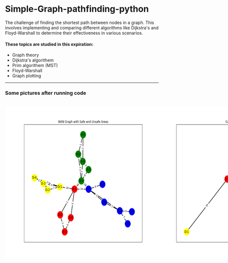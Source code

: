 # Simple-Graph-pathfinding-python
The challenge of finding the shortest path between nodes in a graph. This involves implementing and comparing different algorithms like Dijkstra's and Floyd-Warshall to determine their effectiveness in various scenarios.
#### These topics are studied in this expiration: ####
  * Graph theory
  * Dijkstra's algorithem
  * Prim algorithem (MST)
  * Floyd-Warshall
  * Graph plotting
- - - -
### Some pictures after running code
<div align="center" style="display:flex;flex-direction:row;align-items: center;">
 <img style="margin:10;" src="https://github.com/tohidnoori/simple-pathfinding-graph-project/blob/main/images/WAN%20Graph%20with%20Safe%20and%20Unsafe%20Areas.png" width="500" height="500" alt="Image 1">
  <img style="margin:10;" src="https://github.com/tohidnoori/simple-pathfinding-graph-project/blob/main/images/Gateway nodes.png" width="500" height="500" alt="Image 1">
 
 <div/>
<br/>
<div align="center" style="display:flex;flex-direction:row;align-items: center;">
   <img style="margin:10;" src="https://github.com/tohidnoori/simple-pathfinding-graph-project/blob/main/images/B Mst applied.png" width="800" height="500" alt="Image 1">
  <div/>
<br/>
<div align="center" style="display:flex;flex-direction:row;align-items: center;">
   <img style="margin:10;" src="https://github.com/tohidnoori/simple-pathfinding-graph-project/blob/main/images/D Mst applied.png" width="800" height="500" alt="Image 1">
  <div/>
<br/>

